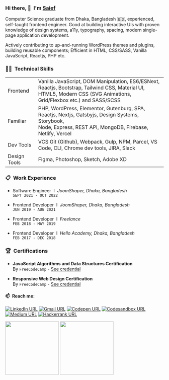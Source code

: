 <!-- ![visitors](https://visitor-badge.glitch.me/badge?page_id=iamsief.iamsaief) -->

### Hi there, 👋&nbsp; I'm [Saief](https://github.com/iamsaief/)  

Computer Science graduate from Dhaka, Bangladesh 🇧🇩, experienced, self-taught frontend engineer. Good at building interactive UIs with proven knowledge of design systems, a11y, typography, spacing, modern single-page application development.

Actively contributing to up-and-running WordPress themes and plugins, building reusable components;
Efficient in HTML, CSS/SASS, Vanilla JavaScript, Reactjs, PHP etc.


### 🧑‍💻&nbsp; Technical Skills
<table>
    <tr>
        <td>Frontend</td>
        <td>Vanilla JavaScript, DOM Manipulation, ES6/ESNext, Reactjs, Bootstrap, Tailwind CSS, Material UI, <br> HTML5, Modern CSS (SVG Animations, Grid/Flexbox etc.) and SASS/SCSS</td>
    </tr>
    <tr>
        <td>Familiar</td>
        <td>PHP, WordPress, Elementor, Gutenburg, SPA, Reactjs, Nextjs, Gatsbyjs, Design Systems, Storybook, <br> Node, Express, REST API, MongoDB, Firebase, Netlify, Vercel</td>
    </tr>
    <tr>
        <td>Dev Tools</td>
        <td>VCS Git (Github), Webpack, Gulp, NPM, Parcel, VS Code, CLI, Chrome dev tools, JIRA, Slack</td>
    </tr>
    <tr>
        <td>Design Tools</td>
        <td>Figma, Photoshop, Sketch, Adobe XD</td>
    </tr>
</table>

###  📋&nbsp; Work Experience

- Software Engineer &nbsp;I&nbsp; _JoomShaper, Dhaka, Bangladesh_  
`SEPT 2021 - OCT 2022`

 - Frontend Developer &nbsp;I&nbsp; _JoomShaper, Dhaka, Bangladesh_  
`JUN 2019 - AUG 2021`

- Frontend Developer &nbsp;I&nbsp; _Freelance_  
`FEB 2018 - MAY 2019`

- Frontend Developer &nbsp;I&nbsp; _Hello Academy, Dhaka, Bangladesh_  
`FEB 2017 - DEC 2018`

### 🏆&nbsp; Certifications

- **JavaScript Algorithms and Data Structures Certification**  
By `FreeCodeCamp` - 
[See credential](https://www.freecodecamp.org/certification/saiefalemon/javascript-algorithms-and-data-structures)

- **Responsive Web Design Certification**  
By `FreeCodeCamp` - 
[See credential](https://www.freecodecamp.org/certification/saiefalemon/responsive-web-design)

#### 📫&nbsp; Reach me:

[![LinkedIn URL](https://img.shields.io/badge/social--badge?style=social&label=LinkedIn&logo=linkedin)](https://www.linkedin.com/in/saiefalemon)
[![Gmail URL](https://img.shields.io/badge/social--badge?style=social&label=email&logo=gmail)](mailto:saiefalemon@gmail.com)
[![Codepen URL](https://img.shields.io/badge/social--badge?style=social&label=Codepen&logo=codepen)](https://www.codepen.io/iamsaief)
[![Codesandbox URL](https://img.shields.io/badge/social--badge?style=social&label=Codesandbox&logo=codesandbox)](https://codesandbox.io/u/iamsaief) 
[![Medium URL](https://img.shields.io/badge/social--badge?style=social&label=medium&logo=medium)](https://medium.com/@saiefalemon)
[![Hackerrank URL](https://img.shields.io/badge/social--badge?style=social&label=HackerRank&logo=hackerrank)](https://www.hackerrank.com/saiefalemon)

<div>
<img height="170em" src="https://github-readme-stats.vercel.app/api/top-langs/?username=iamsaief&exclude_repo=KNN-Image-Classification&show_icons=true&hide_border=true&layout=compact&langs_count=8&theme=tokyonight"/>
<img height="170em" src="https://github-readme-stats.vercel.app/api?username=iamsaief&show_icons=true&hide_border=true&&count_private=true&include_all_commits=true&theme=tokyonight" />
</div>

<!--
**iamsaief/iamsaief** is a ✨ _special_ ✨ repository because its `README.md` (this file) appears on your GitHub profile.

Here are some ideas to get you started:

- 🔭 I’m currently working on ...
- 🌱 I’m currently learning ...
- 👯 I’m looking to collaborate on ...
- 🤔 I’m looking for help with ...
- 💬 Ask me about ...
- 📫 How to reach me: ...
- 😄 Pronouns: ...
- ⚡ Fun fact: ...
-->
